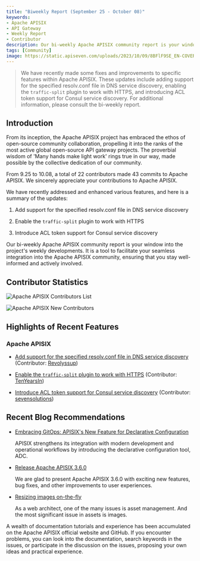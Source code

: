 ```yaml
---
title: "Biweekly Report (September 25 - October 08)"
keywords: 
- Apache APISIX
- API Gateway
- Weekly Report
- Contributor
description: Our bi-weekly Apache APISIX community report is your window into the project's weekly developments. It is a tool to facilitate your seamless integration into the Apache APISIX community, ensuring that you stay well-informed and actively involved.
tags: [Community]
image: https://static.apiseven.com/uploads/2023/10/09/8BFlF9SE_EN-COVER.png
---
```


> We have recently made some fixes and improvements to specific features within Apache APISIX. These updates include adding support for the specified resolv.conf file in DNS service discovery, enabling the `traffic-split` plugin to work with HTTPS, and introducing ACL token support for Consul service discovery. For additional information, please consult the bi-weekly report.
<!--truncate-->

## Introduction

From its inception, the Apache APISIX project has embraced the ethos of open-source community collaboration, propelling it into the ranks of the most active global open-source API gateway projects. The proverbial wisdom of 'Many hands make light work' rings true in our way, made possible by the collective dedication of our community.

From 9.25 to 10.08, a total of 22 contributors made 43 commits to Apache APISIX. We sincerely appreciate your contributions to Apache APISIX.

We have recently addressed and enhanced various features, and here is a summary of the updates:

1. Add support for the specified resolv.conf file in DNS service discovery

2. Enable the `traffic-split` plugin to work with HTTPS

3. Introduce ACL token support for Consul service discovery

Our bi-weekly Apache APISIX community report is your window into the project's weekly developments. It is a tool to facilitate your seamless integration into the Apache APISIX community, ensuring that you stay well-informed and actively involved.

## Contributor Statistics

![Apache APISIX Contributors List](https://static.apiseven.com/uploads/2023/10/09/1r8sLlzK_LIST.png)

![Apache APISIX New Contributors](https://static.apiseven.com/uploads/2023/10/09/xO6LPFNm_NEW.png)

## Highlights of Recent Features

### Apache APISIX

- [Add support for the specified resolv.conf file in DNS service discovery](https://github.com/apache/apisix/pull/9770) (Contributor: [Revolyssup](https://github.com/Revolyssup))

- [Enable the `traffic-split` plugin to work with HTTPS](https://github.com/apache/apisix/pull/9115) (Contributor: [TenYearsIn](https://github.com/TenYearsIn))

- [Introduce ACL token support for Consul service discovery](https://github.com/apache/apisix/pull/10278) (Contributor: [sevensolutions](https://github.com/sevensolutions))

## Recent Blog Recommendations

- [Embracing GitOps: APISIX's New Feature for Declarative Configuration](https://apisix.apache.org/blog/2023/10/07/apisix-gitops-adc/)

  APISIX strengthens its integration with modern development and operational workflows by introducing the declarative configuration tool, ADC.

- [Release Apache APISIX 3.6.0](https://apisix.apache.org/blog/2023/10/05/release-apache-apisix-3.6.0/)

  We are glad to present Apache APISIX 3.6.0 with exciting new features, bug fixes, and other improvements to user experiences.

- [Resizing images on-the-fly](https://apisix.apache.org/blog/2023/10/05/resize-images-on-the-fly/)

  As a web architect, one of the many issues is asset management. And the most significant issue in assets is images.

A wealth of documentation tutorials and experience has been accumulated on the Apache APISIX official website and GitHub. If you encounter problems, you can look into the documentation, search keywords in the issues, or participate in the discussion on the issues, proposing your own ideas and practical experience.
